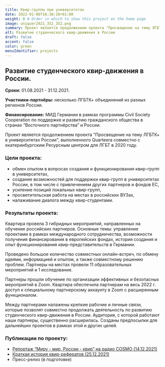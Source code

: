 ```yaml
---
title: Квир-группы при университетах
date: 2022-01-06T16:38:20+01:00
weight: 0 # Order in which to show this project on the home page
image: uniquer2021_352_352.png
summary: Проект является продолжением проекта "Просвещение на тему ЛГБТК+ в университетах России", выполненного Quarteera совместно с екатеринбургским Ресурсным центром для ЛГБТ в 2020 году. 
alt: Развитие студенческого квир-движения в России
draft: false
accent: false
color: green
menuIdentifier: projects
---
```


## Развитие студенческого квир-движения в России.

**Сроки:** 01.08.2021 - 31.12.2021.

**Участники-партнёры:** несколько ЛГБТК+ объединений из разных регионов России.

**Финансирование:** МИД Германии в рамках программы Civil Society Cooperation по поддержке и развитию гражданского общества в странах “Восточного партнёрства” и России.


Проект является продолжением проекта "Просвещение на тему ЛГБТК+ в университетах России", выполненного Quarteera совместно с екатеринбургским Ресурсным центром для ЛГБТ в 2020 году. 

### Цели проекта: ###

* обмен опытом в вопросах создания и функционирования квир-групп в университетах,
* создание возможностей для поддержки квир-групп в университетах России, в том числе с привлечением других партнеров и фондов ЕС,
* усиление позиций локальных квир-групп,
* просветительская работа на местах в российских ВУЗах,
* налаживание диалога между квир-студентами.

 ### Результаты проекта: ###
 
Квартира провела 3 гибридных мероприятий, направленных на обучение российских партнеров. Основные темы: управление проектами в рамках международного сотрудничества, возможности получения финансирования в европейских фондах, история создания и опыт функционирования квир-представительств в Германии.

Проведено большое количество совместных онлайн-встреч, по обмену идеями, информацией и опытом, а также совместному решению проблем. 
Партнеры на местах провели 11 образовательных мероприятий и 1 исследование. 

Партнеры прошли обучение по организации эффективных и безопасных мероприятий в Zoom. Квартира обеспечила партнерам на весь 2022 г. доступ к специальному партнерскому аккаунту в Zoom с расширенным функционалом. 

Между партнерами налажены крепкие рабочие и личные связи, которые позволят совместно продолжать деятельность по развитию студенческого квир-движения в России.
Аудитория, с которой работают наши партнеры, существенно расширилась.
Созданы предпосылки для дальнейших проектов в рамках этой и других целей.

### Публикации по проекту: ###
* [Репортаж “Миру - мир, России - квир” на радио COSMO (14.12.2021)](https://www1.wdr.de/radio/cosmo/programm/sendungen/radio-po-russki/gesellschaft/queer-114.html)
* [Краткая история квир-рефератов (25.12.2021)](http://www.quarteera.de/projekte/uni-queer-2021)
* Пресс-релиз (в подготовке) 
